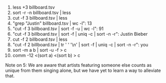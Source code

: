 1. less +3 billboard.tsv
2. sort -r -n billboard.tsv | less
3. cut -f 3 billboard.tsv | less
4. "grep "Justin" billboard.tsv | wc -l": 13
5. "cut -f 3 billboard.tsv | sort -f -u | wc -l": 91
6. "cut -f 3 billboard.tsv | sort -f | uniq -c | sort -n -r": Justin Bieber
7. cut -f 2 billboard.tsv | less
8. "cut -f 2 billboard.tsv | tr ' ' '\n' | sort -f | uniq -c | sort -n -r": you
9. sort -m a b | sort -u -f > c
10. comm -12 <(sort a) <(sort b) > c

Note on 5: We are aware that artists featuring someone else counts as unique from them singing alone, but we have yet to learn a way to alleviate that.